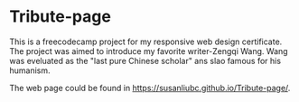 # Tribute-page

This is a freecodecamp project for my responsive web design certificate. The project was aimed to introduce my favorite writer-Zengqi Wang. Wang was eveluated as the "last pure Chinese scholar" ans slao famous for his humanism. 

The web page could be found in https://susanliubc.github.io/Tribute-page/.
